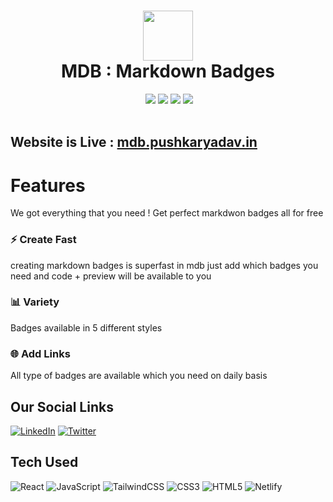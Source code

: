 <div align="center">
 <h1> <img src="https://mdb.pushkaryadav.in/logo.svg" width="80px"><br/>MDB : Markdown Badges</h1>
 <a href="https://www.buymeacoffee.com/pushkarydv" target="_blank"><img alt="" src="https://img.shields.io/badge/Buy%20Me%20a%20Coffee-ffdd00?style=flat&logo=buy-me-a-coffee&logoColor=black" style="vertical-align:center" /></a>
 <img src="https://img.shields.io/npm/v/npm?style=normal"/>
 <img src="https://img.shields.io/website?style=normal&url=https%3A%2F%2Fmdb.pushkaryadav.in/"/> 
 <img src="https://img.shields.io/badge/License-GPL%20v3-brightgreen?style=normal"/>
 <img src="https://img.shields.io/github/languages/code-size/pushkarydv/markdownbadges?logo=github&style=normal"/>
</div>
<br/>

## Website is Live : [mdb.pushkaryadav.in](https://mdb.pushkaryadav.in/)

# Features
We got everything that you need ! Get perfect markdwon badges all for free

### ⚡ Create Fast
creating markdown badges is superfast in mdb just add which badges you need and code + preview will be available to you

### 📊 Variety
Badges available in 5 different styles

### 🌐 Add Links
All type of badges are available which you need on daily basis


## Our Social Links
[![LinkedIn](https://img.shields.io/badge/linkedin-%230077B5.svg?style=normal&logo=linkedin&logoColor=white)](https://www.linkedin.com/in/pushkarydv/)
[![Twitter](https://img.shields.io/badge/Twitter-%231DA1F2.svg?style=normal&logo=Twitter&logoColor=white)](https://twitter.com/pushkaryadav_/)


## Tech Used
![React](https://img.shields.io/badge/react-%2320232a.svg?style=for-the-badge&logo=react&logoColor=%2361DAFB)
![JavaScript](https://img.shields.io/badge/javascript-%23323330.svg?style=for-the-badge&logo=javascript&logoColor=%23F7DF1E)
![TailwindCSS](https://img.shields.io/badge/tailwindcss-%2338B2AC.svg?style=for-the-badge&logo=tailwind-css&logoColor=white)
![CSS3](https://img.shields.io/badge/css3-%231572B6.svg?style=for-the-badge&logo=css3&logoColor=white)
![HTML5](https://img.shields.io/badge/html5-%23E34F26.svg?style=for-the-badge&logo=html5&logoColor=white)
![Netlify](https://img.shields.io/badge/netlify-%23000000.svg?style=for-the-badge&logo=netlify&logoColor=white)


